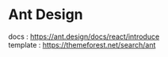 # Ant Design

docs : https://ant.design/docs/react/introduce  
template : https://themeforest.net/search/ant